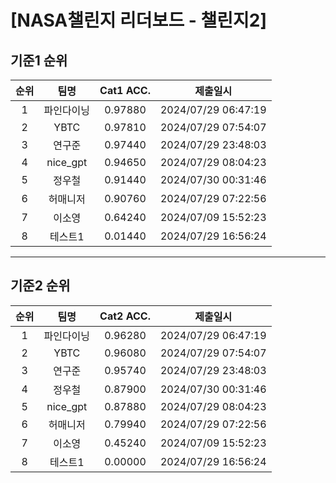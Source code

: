 # [NASA챌린지 리더보드 - 챌린지2]
## 기준1 순위
| 순위 | 팀명 | Cat1 ACC. | 제출일시 |
|:----:|:----:|:-----:|:----:|
| 1 | 파인다이닝 | 0.97880 | 2024/07/29 06:47:19 |
| 2 | YBTC | 0.97810 | 2024/07/29 07:54:07 |
| 3 | 연구준 | 0.97440 | 2024/07/29 23:48:03 |
| 4 | nice_gpt | 0.94650 | 2024/07/29 08:04:23 |
| 5 | 정우철 | 0.91440 | 2024/07/30 00:31:46 |
| 6 | 허매니저 | 0.90760 | 2024/07/29 07:22:56 |
| 7 | 이소영 | 0.64240 | 2024/07/09 15:52:23 |
| 8 | 테스트1 | 0.01440 | 2024/07/29 16:56:24 |
___
## 기준2 순위
| 순위 | 팀명 | Cat2 ACC. | 제출일시 |
|:----:|:----:|:-----:|:----:|
| 1 | 파인다이닝 | 0.96280 | 2024/07/29 06:47:19 |
| 2 | YBTC | 0.96080 | 2024/07/29 07:54:07 |
| 3 | 연구준 | 0.95740 | 2024/07/29 23:48:03 |
| 4 | 정우철 | 0.87900 | 2024/07/30 00:31:46 |
| 5 | nice_gpt | 0.87880 | 2024/07/29 08:04:23 |
| 6 | 허매니저 | 0.79940 | 2024/07/29 07:22:56 |
| 7 | 이소영 | 0.45240 | 2024/07/09 15:52:23 |
| 8 | 테스트1 | 0.00000 | 2024/07/29 16:56:24 |
